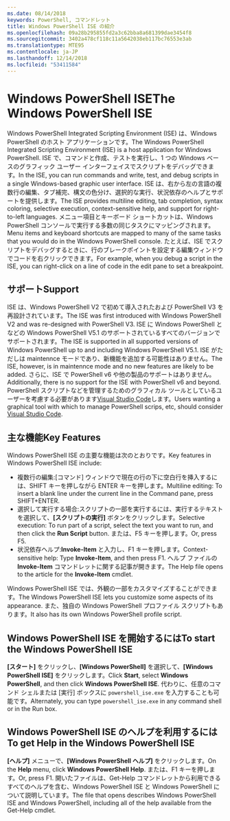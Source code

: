 ```yaml
---
ms.date: 08/14/2018
keywords: PowerShell, コマンドレット
title: Windows PowerShell ISE の紹介
ms.openlocfilehash: 09a28b295855fd2a3c62bba8a681399dae3454f8
ms.sourcegitcommit: 3402a478cf118c11a5642038eb117bc76553e3ab
ms.translationtype: MTE95
ms.contentlocale: ja-JP
ms.lasthandoff: 12/14/2018
ms.locfileid: "53411584"
---
```

# <a name="the-windows-powershell-ise"></a><span data-ttu-id="90f15-103">Windows PowerShell ISE</span><span class="sxs-lookup"><span data-stu-id="90f15-103">The Windows PowerShell ISE</span></span>

<span data-ttu-id="90f15-104">Windows PowerShell Integrated Scripting Environment (ISE) は、Windows PowerShell のホスト アプリケーションです。</span><span class="sxs-lookup"><span data-stu-id="90f15-104">The Windows PowerShell Integrated Scripting Environment (ISE) is a host application for Windows PowerShell.</span></span> <span data-ttu-id="90f15-105">ISE で、コマンドと作成、テストを実行し、1 つの Windows ベースのグラフィック ユーザー インターフェイスでスクリプトをデバッグできます。</span><span class="sxs-lookup"><span data-stu-id="90f15-105">In the ISE, you can run commands and write, test, and debug scripts in a single Windows-based graphic user interface.</span></span> <span data-ttu-id="90f15-106">ISE は、右から左の言語の複数行の編集、タブ補完、構文の色分け、選択的な実行、状況依存のヘルプとサポートを提供します。</span><span class="sxs-lookup"><span data-stu-id="90f15-106">The ISE provides multiline editing, tab completion, syntax coloring, selective execution, context-sensitive help, and support for right-to-left languages.</span></span> <span data-ttu-id="90f15-107">メニュー項目とキーボード ショートカットは、Windows PowerShell コンソールで実行する多数の同じタスクにマッピングされます。</span><span class="sxs-lookup"><span data-stu-id="90f15-107">Menu items and keyboard shortcuts are mapped to many of the same tasks that you would do in the Windows PowerShell console.</span></span> <span data-ttu-id="90f15-108">たとえば、ISE でスクリプトをデバッグするときに、行のブレークポイントを設定する編集ウィンドウでコードを右クリックできます。</span><span class="sxs-lookup"><span data-stu-id="90f15-108">For example, when you debug a script in the ISE, you can right-click on a line of code in the edit pane to set a breakpoint.</span></span>

## <a name="support"></a><span data-ttu-id="90f15-109">サポート</span><span class="sxs-lookup"><span data-stu-id="90f15-109">Support</span></span>

<span data-ttu-id="90f15-110">ISE は、Windows PowerShell V2 で初めて導入されたおよび PowerShell V3 を再設計されています。</span><span class="sxs-lookup"><span data-stu-id="90f15-110">The ISE was first introduced with Windows PowerShell V2 and was re-designed with PowerShell V3.</span></span> <span data-ttu-id="90f15-111">ISE に Windows PowerShell となどの Windows PowerShell V5.1 のサポートされているすべてのバージョンでサポートされます。</span><span class="sxs-lookup"><span data-stu-id="90f15-111">The ISE is supported in all supported versions of Windows PowerShell up to and including Windows PowerShell V5.1.</span></span> <span data-ttu-id="90f15-112">ISE がただしは maintennce モードであり、新機能を追加する可能性はありません。</span><span class="sxs-lookup"><span data-stu-id="90f15-112">The ISE, however, is in maintennce mode and no new features are likely to be added.</span></span>
<span data-ttu-id="90f15-113">さらに、ISE で PowerShell v6 や他の製品のサポートはありません。</span><span class="sxs-lookup"><span data-stu-id="90f15-113">Additionally, there is no support for the ISE with PowerShell v6 and beyond.</span></span> <span data-ttu-id="90f15-114">PowerShell スクリプトなどを管理するためのグラフィカル ツールとしているユーザーを考慮する必要があります[Visual Studio Code](https://code.visualstudio.com/)します。</span><span class="sxs-lookup"><span data-stu-id="90f15-114">Users wanting a graphical tool with which to manage PowerShell scrips, etc, should consider [Visual Studio Code](https://code.visualstudio.com/).</span></span>

## <a name="key-features"></a><span data-ttu-id="90f15-115">主な機能</span><span class="sxs-lookup"><span data-stu-id="90f15-115">Key Features</span></span>

<span data-ttu-id="90f15-116">Windows PowerShell ISE の主要な機能は次のとおりです。</span><span class="sxs-lookup"><span data-stu-id="90f15-116">Key features in Windows PowerShell ISE include:</span></span>

- <span data-ttu-id="90f15-117">複数行の編集:[コマンド] ウィンドウで現在の行の下に空白行を挿入するには、SHIFT キーを押しながら ENTER キーを押します。</span><span class="sxs-lookup"><span data-stu-id="90f15-117">Multiline editing: To insert a blank line under the current line in the Command pane, press SHIFT+ENTER.</span></span>
- <span data-ttu-id="90f15-118">選択して実行する場合:スクリプトの一部を実行するには、実行するテキストを選択して、**[スクリプトの実行]** ボタンをクリックします。</span><span class="sxs-lookup"><span data-stu-id="90f15-118">Selective execution: To run part of a script, select the text you want to run, and then click the **Run Script** button.</span></span> <span data-ttu-id="90f15-119">または、F5 キーを押します。</span><span class="sxs-lookup"><span data-stu-id="90f15-119">Or, press F5.</span></span>
- <span data-ttu-id="90f15-120">状況依存ヘルプ:**Invoke-Item** と入力し、F1 キーを押します。</span><span class="sxs-lookup"><span data-stu-id="90f15-120">Context-sensitive help: Type **Invoke-Item**, and then press F1.</span></span> <span data-ttu-id="90f15-121">ヘルプ ファイルの **Invoke-Item** コマンドレットに関する記事が開きます。</span><span class="sxs-lookup"><span data-stu-id="90f15-121">The Help file opens to the article for the **Invoke-Item** cmdlet.</span></span>

<span data-ttu-id="90f15-122">Windows PowerShell ISE では、外観の一部をカスタマイズすることができます。</span><span class="sxs-lookup"><span data-stu-id="90f15-122">The Windows PowerShell ISE lets you customize some aspects of its appearance.</span></span> <span data-ttu-id="90f15-123">また、独自の Windows PowerShell プロファイル スクリプトもあります。</span><span class="sxs-lookup"><span data-stu-id="90f15-123">It also has its own Windows PowerShell profile script.</span></span>

## <a name="to-start-the-windows-powershell-ise"></a><span data-ttu-id="90f15-124">Windows PowerShell ISE を開始するには</span><span class="sxs-lookup"><span data-stu-id="90f15-124">To start the Windows PowerShell ISE</span></span>

<span data-ttu-id="90f15-125">**[スタート]** をクリックし、**[Windows PowerShell]** を選択して、**[Windows PowerShell ISE]** をクリックします。</span><span class="sxs-lookup"><span data-stu-id="90f15-125">Click **Start**, select **Windows PowerShell**, and then click **Windows PowerShell ISE**.</span></span>
<span data-ttu-id="90f15-126">代わりに、任意のコマンド シェルまたは [実行] ボックスに `powershell_ise.exe` を入力することも可能です。</span><span class="sxs-lookup"><span data-stu-id="90f15-126">Alternately, you can type `powershell_ise.exe` in any command shell or in the Run box.</span></span>

## <a name="to-get-help-in-the-windows-powershell-ise"></a><span data-ttu-id="90f15-127">Windows PowerShell ISE のヘルプを利用するには</span><span class="sxs-lookup"><span data-stu-id="90f15-127">To get Help in the Windows PowerShell ISE</span></span>

<span data-ttu-id="90f15-128">**[ヘルプ]** メニューで、**[Windows PowerShell ヘルプ]** をクリックします。</span><span class="sxs-lookup"><span data-stu-id="90f15-128">On the **Help** menu, click **Windows PowerShell Help**.</span></span> <span data-ttu-id="90f15-129">または、F1 キーを押します。</span><span class="sxs-lookup"><span data-stu-id="90f15-129">Or, press F1.</span></span> <span data-ttu-id="90f15-130">開いたファイルは、Get-Help コマンドレットから利用できるすべてのヘルプを含む、Windows PowerShell ISE と Windows PowerShell について説明しています。</span><span class="sxs-lookup"><span data-stu-id="90f15-130">The file that opens describes Windows PowerShell ISE and Windows PowerShell, including all of the help available from the Get-Help cmdlet.</span></span>

